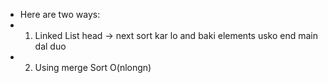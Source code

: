 * Here are two ways:
* 1. Linked List head -> next sort kar lo and baki elements usko end main dal duo
* 2. Using merge Sort O(nlongn)
